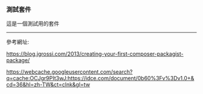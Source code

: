 ### 測試套件 ###


這是一個測試用的套件




---

參考網址:

https://blog.jgrossi.com/2013/creating-your-first-composer-packagist-package/


https://webcache.googleusercontent.com/search?q=cache:OCJgr9PIt3wJ:https://idce.com/document/0b60%3Fv%3Dv1.0+&cd=36&hl=zh-TW&ct=clnk&gl=tw
